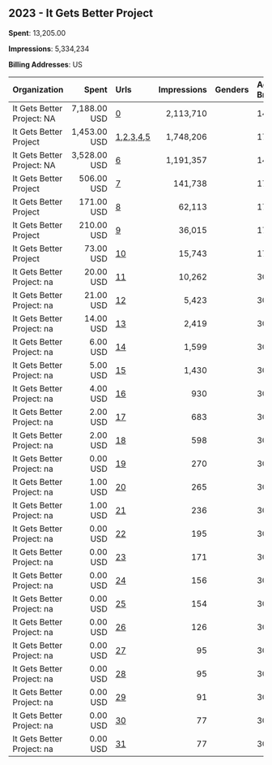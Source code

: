 ## 2023 - It Gets Better Project 
**Spent**: 13,205.00

**Impressions**: 5,334,234

**Billing Addresses**: US

|Organization|Spent|Urls|Impressions|Genders|Age Brackets|Country Codes|
|:---|---:|:---|---:|:---|:---|:---|
|It Gets Better Project: NA|7,188.00 USD|[0](https://www.snap.com/political-ads/asset/690f713ad2abff6f6915ac1abbc1a6adfd37d9a50e028e62456843291e885777?mediaType=mp4)|2,113,710||14-18|united states|
|It Gets Better Project|1,453.00 USD|[1](https://www.snap.com/political-ads/asset/6b633a54281c5067c77b77da6e6912dae1842accafcc2e6035fc32062f87e7dd?mediaType=mp4),[2](https://www.snap.com/political-ads/asset/85badc2fd4d5e0f106a1e1bc63b7f49d0eaffb20391655f686b0ad17018bdf5e?mediaType=mp4),[3](https://www.snap.com/political-ads/asset/848122fde5020d605fff3896e2b2e5f0250c799899f63e8eb7c07d04630bbaf5?mediaType=mp4),[4](https://www.snap.com/political-ads/asset/5aef91885e2c7cd4d72e5f06626abb8c87e9fd0391b1586564ce20bc6182311c?mediaType=mp4),[5](https://www.snap.com/political-ads/asset/ee3a730e0e10e3e44398f3a59328f6f6d8bbc13d5befd0c74e938cb82ceb231d?mediaType=mp4)|1,748,206||17-|united states|
|It Gets Better Project: NA|3,528.00 USD|[6](https://www.snap.com/political-ads/asset/1427807dc3e7a326f5e4a066b58e962edba35aff3a16b1289ab8f9f45f2a4555?mediaType=mp4)|1,191,357||14-18|united states|
|It Gets Better Project|506.00 USD|[7](https://www.snap.com/political-ads/asset/6b633a54281c5067c77b77da6e6912dae1842accafcc2e6035fc32062f87e7dd?mediaType=mp4)|141,738||17-|united states|
|It Gets Better Project|171.00 USD|[8](https://www.snap.com/political-ads/asset/848122fde5020d605fff3896e2b2e5f0250c799899f63e8eb7c07d04630bbaf5?mediaType=mp4)|62,113||17-|united states|
|It Gets Better Project|210.00 USD|[9](https://www.snap.com/political-ads/asset/5aef91885e2c7cd4d72e5f06626abb8c87e9fd0391b1586564ce20bc6182311c?mediaType=mp4)|36,015||17-|united states|
|It Gets Better Project|73.00 USD|[10](https://www.snap.com/political-ads/asset/85badc2fd4d5e0f106a1e1bc63b7f49d0eaffb20391655f686b0ad17018bdf5e?mediaType=mp4)|15,743||17-|united states|
|It Gets Better Project: na|20.00 USD|[11](https://www.snap.com/political-ads/asset/b5199cc948f429f69227925a27ab41f4e02a8ac55d53a778f063862d12de77c1?mediaType=mp4)|10,262||30-|united states|
|It Gets Better Project: na|21.00 USD|[12](https://www.snap.com/political-ads/asset/0c2ba8cd166481bebf8a937483910f1407fd9082ad2339b3168009fac8dd0fe0?mediaType=mp4)|5,423||30-|united states|
|It Gets Better Project: na|14.00 USD|[13](https://www.snap.com/political-ads/asset/48642c62943c44f1fadd42bea0a7e3e1922f504e4ab74f903e20c804fcf3beb4?mediaType=mp4)|2,419||30-|united states|
|It Gets Better Project: na|6.00 USD|[14](https://www.snap.com/political-ads/asset/f78db6d0d111fa15619f2f13cc10403101421c22de334bf9e480fa7b4f259a0c?mediaType=mp4)|1,599||30-|united states|
|It Gets Better Project: na|5.00 USD|[15](https://www.snap.com/political-ads/asset/e579c1306db6699242ebe0f791bfdb1074f0e960e0ddb8570b1103f00a66db03?mediaType=mp4)|1,430||30-|united states|
|It Gets Better Project: na|4.00 USD|[16](https://www.snap.com/political-ads/asset/c7f4d8d2765d19c86c50fb472a8af5b3bc04a3f87f65538bf05120a2201b06c4?mediaType=mp4)|930||30-|united states|
|It Gets Better Project: na|2.00 USD|[17](https://www.snap.com/political-ads/asset/9d2eda0469aec27261314e041877067eaf80e6f0762c8596a55f33c53e218328?mediaType=mp4)|683||30-|united states|
|It Gets Better Project: na|2.00 USD|[18](https://www.snap.com/political-ads/asset/a1c196a3f91304800cef6ad6e4934425b76f87a0f2b57037bba0cd9c5e954b1f?mediaType=mp4)|598||30-|united states|
|It Gets Better Project: na|0.00 USD|[19](https://www.snap.com/political-ads/asset/d509d7e916747b15c20b16f26be7ab37d08b1a8d3b5cf46c9527a47b23563ce7?mediaType=mp4)|270||30-|united states|
|It Gets Better Project: na|1.00 USD|[20](https://www.snap.com/political-ads/asset/3552b76187fd666febc141f718f8672d59fcfde75d77c2b6bb3327007636405c?mediaType=mp4)|265||30-|united states|
|It Gets Better Project: na|1.00 USD|[21](https://www.snap.com/political-ads/asset/8ba1299405c3f10303eea5bbfb624cfcf62b484ccbfa93ba03937b8a79536cc0?mediaType=mp4)|236||30-|united states|
|It Gets Better Project: na|0.00 USD|[22](https://www.snap.com/political-ads/asset/5275f684828a6c7d417de9c135a017ff0fa943397f0f2a4a3c9c2c2a2a9224f8?mediaType=mp4)|195||30-|united states|
|It Gets Better Project: na|0.00 USD|[23](https://www.snap.com/political-ads/asset/95230eaa41e0ed99caa68edb28335fc02411df46fcf523cc794a936d1e8aed29?mediaType=mp4)|171||30-|united states|
|It Gets Better Project: na|0.00 USD|[24](https://www.snap.com/political-ads/asset/032568bc9e0368ab57ea583c6dbc4690ceaa62a154cb8c2efda3b9f2de84c865?mediaType=mp4)|156||30-|united states|
|It Gets Better Project: na|0.00 USD|[25](https://www.snap.com/political-ads/asset/8a54f2d63f14334dac48591833143825919ccd04a6d8ff75ce5a39e1dee81b81?mediaType=mp4)|154||30-|united states|
|It Gets Better Project: na|0.00 USD|[26](https://www.snap.com/political-ads/asset/a9614e5d2ee5f280c5680a3912c3a8b29fce228530a89913d3034d327729c68c?mediaType=mp4)|126||30-|united states|
|It Gets Better Project: na|0.00 USD|[27](https://www.snap.com/political-ads/asset/04e7575df152fa6f6733e38259c2f7be48ded7fe089354408e1ccca720e68a87?mediaType=mp4)|95||30-|united states|
|It Gets Better Project: na|0.00 USD|[28](https://www.snap.com/political-ads/asset/0782c7a4748a20e535fe4e984d1405dcf97f5b75919aebe978c87cee4b188246?mediaType=mp4)|95||30-|united states|
|It Gets Better Project: na|0.00 USD|[29](https://www.snap.com/political-ads/asset/de21fb51dee1011d42b381b05e5396d44194af8a7458d2e17c768ae15f5129d1?mediaType=mp4)|91||30-|united states|
|It Gets Better Project: na|0.00 USD|[30](https://www.snap.com/political-ads/asset/0e7126a4f34f15f87f8e163d5e6155eef97fc43f0e9d7de4c8ecb241fb55613d?mediaType=mp4)|77||30-|united states|
|It Gets Better Project: na|0.00 USD|[31](https://www.snap.com/political-ads/asset/f104eabd2b68381287abe278629aae201351491a6b93fcd061c4c76b37f2c65b?mediaType=mp4)|77||30-|united states|
